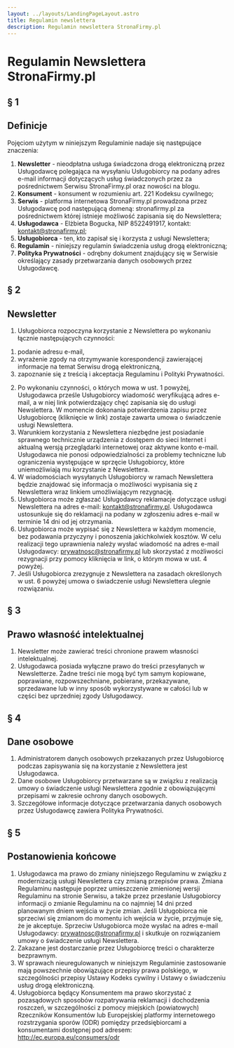 ```yaml
---
layout: ../layouts/LandingPageLayout.astro
title: Regulamin newslettera
description: Regulamin newslettera StronaFirmy.pl
---
```


# Regulamin Newslettera StronaFirmy.pl
## § 1
## Definicje
Pojęciom użytym w niniejszym Regulaminie nadaje się następujące znaczenia:
1. **Newsletter** - nieodpłatna usługa świadczona drogą elektroniczną przez Usługodawcę polegająca na wysyłaniu
Usługobiorcy na podany adres e-mail informacji dotyczących usług świadczonych przez za pośrednictwem
Serwisu StronaFirmy.pl oraz nowości na blogu.
2. **Konsument** - konsument w rozumieniu art. 221 Kodeksu cywilnego;
3. **Serwis** - platforma internetowa StronaFirmy.pl prowadzona przez Usługodawcę pod następującą domeną:
stronafirmy.pl za pośrednictwem której istnieje możliwość zapisania się do Newslettera;
4. **Usługodawca** - Elżbieta Bogucka, NIP 8522491917, kontakt: kontakt@stronafirmy.pl;
5. **Usługobiorca** - ten, kto zapisał się i korzysta z usługi Newslettera;
6. **Regulamin** - niniejszy regulamin świadczenia usług drogą elektroniczną;
7. **Polityka Prywatności** - odrębny dokument znajdujący się w Serwisie określający zasady przetwarzania danych
osobowych przez Usługodawcę.
## § 2
## Newsletter
1. Usługobiorca rozpoczyna korzystanie z Newslettera po wykonaniu łącznie następujących czynności:
1) podanie adresu e-mail,
2) wyrażenie zgody na otrzymywanie korespondencji zawierającej informacje na temat Serwisu drogą
elektroniczną,
3) zapoznanie się z treścią i akceptacja Regulaminu i Polityki Prywatności.
2. Po wykonaniu czynności, o których mowa w ust. 1 powyżej, Usługodawca prześle Usługobiorcy wiadomość
weryfikującą adres e-mail, a w niej link potwierdzający chęć zapisania się do usługi Newslettera.
W momencie dokonania potwierdzenia zapisu przez Usługobiorcę (kliknięcie w link) zostaje zawarta umowa
o świadczenie usługi Newslettera.
3. Warunkiem korzystania z Newslettera niezbędne jest posiadanie sprawnego technicznie urządzenia z dostępem do
sieci Internet i aktualną wersją przeglądarki internetowej oraz aktywne konto e-mail. Usługodawca nie ponosi
odpowiedzialności za problemy techniczne lub ograniczenia występujące w sprzęcie Usługobiorcy, które
uniemożliwiają mu korzystanie z Newslettera.
4. W wiadomościach wysyłanych Usługobiorcy w ramach Newslettera będzie znajdować się informacja o możliwości
wypisania się z Newslettera wraz linkiem umożliwiającym rezygnację.
5. Usługobiorca może zgłaszać Usługodawcy reklamacje dotyczące usługi Newslettera na adres e-mail:
kontakt@stronafirmy.pl. Usługodawca ustosunkuje się do reklamacji na podany w zgłoszeniu adres e-mail w
terminie 14 dni od jej otrzymania.
6. Usługobiorca może wypisać się z Newslettera w każdym momencie, bez podawania przyczyny i ponoszenia
jakichkolwiek kosztów. W celu realizacji tego uprawnienia należy wysłać wiadomość na adres e-mail Usługodawcy:
prywatnosc@stronafirmy.pl lub skorzystać z możliwości rezygnacji przy pomocy kliknięcia w link, o którym mowa
w ust. 4 powyżej.
7. Jeśli Usługobiorca zrezygnuje z Newslettera na zasadach określonych w ust. 6 powyżej umowa o świadczenie usługi
Newslettera ulegnie rozwiązaniu.
## § 3
## Prawo własność intelektualnej
1. Newsletter może zawierać treści chronione prawem własności intelektualnej.
2. Usługodawca posiada wyłączne prawo do treści przesyłanych w Newsletterze. Żadne treści nie mogą być tym
samym kopiowane, poprawiane, rozpowszechniane, pobierane, przekazywane, sprzedawane lub w inny sposób
wykorzystywane w całości lub w części bez uprzedniej zgody Usługodawcy.
## § 4
## Dane osobowe
1. Administratorem danych osobowych przekazanych przez Usługobiorcę podczas zapisywania się na korzystanie
z Newslettera jest Usługodawca.
2. Dane osobowe Usługobiorcy przetwarzane są w związku z realizacją umowy o świadczenie usługi Newslettera
zgodnie z obowiązującymi przepisami w zakresie ochrony danych osobowych.
3. Szczegółowe informacje dotyczące przetwarzania danych osobowych przez Usługodawcę zawiera Polityka
Prywatności.
## § 5
## Postanowienia końcowe
1. Usługodawca ma prawo do zmiany niniejszego Regulaminu w związku z modernizacją usługi Newslettera czy zmianą
przepisów prawa. Zmiana Regulaminu następuje poprzez umieszczenie zmienionej wersji Regulaminu na stronie
Serwisu, a także przez przesłanie Usługobiorcy informacji o zmianie Regulaminu na co najmniej 14 dni przed
planowanym dniem wejścia w życie zmian. Jeśli Usługobiorca nie sprzeciwi się zmianom do momentu ich wejścia w
życie, przyjmuje się, że je akceptuje. Sprzeciw Usługobiorca może wysłać na adres e-mail Usługodawcy:
prywatnosc@stronafirmy.pl i skutkuje on rozwiązaniem umowy o świadczenie usługi Newslettera.
2. Zakazane jest dostarczanie przez Usługobiorcę treści o charakterze bezprawnym.
3. W sprawach nieuregulowanych w niniejszym Regulaminie zastosowanie mają powszechnie obowiązujące przepisy
prawa polskiego, w szczególności przepisy Ustawy Kodeks cywilny i Ustawy o świadczeniu usług drogą
elektroniczną.
4. Usługobiorca będący Konsumentem ma prawo skorzystać z pozasądowych sposobów rozpatrywania reklamacji
i dochodzenia roszczeń, w szczególności z pomocy miejskich (powiatowych) Rzeczników Konsumentów lub
Europejskiej platformy internetowego rozstrzygania sporów (ODR) pomiędzy przedsiębiorcami a konsumentami
dostępnej pod adresem: http://ec.europa.eu/consumers/odr
